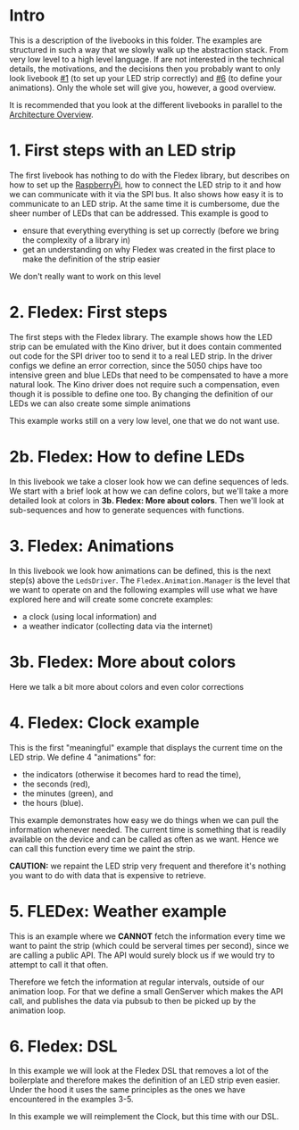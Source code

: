 # Intro
This is a description of the livebooks in this folder. The examples are structured in such a way that we slowly walk up the abstraction stack. From very low level to a high level language. If are not interested in the technical details, the motivations, and the decisions then you probably want to only look livebook [#1](livebooks/README.md#1-first-steps-with-an-led-strip) (to set up your LED strip correctly) and [#6](livebooks/README.md#6-fledex-dsl) (to define your animations). Only the whole set will give you, however, a good overview.

It is recommended that you look at the different livebooks in parallel to the [Architecture Overview](../docs/architecture.md).

# 1. First steps with an LED strip
The first livebook has nothing to do with the Fledex library, but describes on how to set up the [RaspberryPi](https://www.raspberrypi.org/), how to connect the LED strip to it and how we can communicate with it via the SPI bus. It also shows how easy it is to communicate to an LED strip. At the same time it is cumbersome, due the sheer number of LEDs that can be addressed. This example is good to

- ensure that everything everything is set up correctly (before we bring the complexity of a library in)
- get an understanding on why Fledex was created in the first place to make the definition of the strip easier

We don't really want to work on this level

# 2. Fledex: First steps
The first steps with the Fledex library. The example shows how the LED strip can be emulated with
the Kino driver, but it does contain commented out code for the SPI driver too to send it to a
real LED strip.
In the driver configs we define an error correction, since the 5050 chips have too intensive green
and blue LEDs that need to be compensated to have a more natural look. The Kino driver does not
require such a compensation, even though it is possible to define one too.
By changing the definition of our LEDs we can also create some simple animations

This example works still on a very low level, one that we do not want use. 

# 2b. Fledex: How to define LEDs
In this livebook we take a closer look how we can define sequences of leds. We start with a brief look at how we can define colors, but we'll take a more detailed look at colors
in __3b. Fledex: More about colors__. Then we'll look at sub-sequences and how to
generate sequences with functions.

# 3. Fledex: Animations
In this livebook we look how animations can be defined, this is the next step(s) above the `LedsDriver`. The `Fledex.Animation.Manager` is the level that we want to operate on and the following examples will use what we have explored here and will create some concrete examples:

* a clock (using local information) and 
* a weather indicator (collecting data via the internet)

# 3b. Fledex: More about colors
Here we talk a bit more about colors and even color corrections

# 4. Fledex: Clock example
This is the first "meaningful" example that displays the current time on the LED strip. We define 4 "animations" for:

* the indicators (otherwise it becomes hard to read the time), 
* the seconds (red), 
* the minutes (green), and 
* the hours (blue).

This example demonstrates how easy we do things when we can pull the information whenever needed. The current time is something that is readily available on the device and can be called as often as we want. Hence we can call this function every time we paint the strip.

**CAUTION:** we repaint the LED strip very frequent and therefore it's nothing you want to do with data that is expensive to retrieve.

# 5. FLEDex: Weather example
This is an example where we **CANNOT** fetch the information every time we want to paint the strip (which could be serveral times per second), since we are calling a public API. The API would surely block us if we would try to attempt to call it that often.

Therefore we fetch the information at regular intervals, outside of our animation loop. For that we define a small GenServer which makes the API call, and publishes the data via pubsub to then be picked up by the animation loop.

# 6. Fledex: DSL
In this example we will look at the Fledex DSL that removes a lot of the boilerplate and therefore makes the definition of an LED strip even easier. Under the hood it uses the same principles as the ones we have encountered in the examples 3-5.

In this example we will reimplement the Clock, but this time with our DSL.
